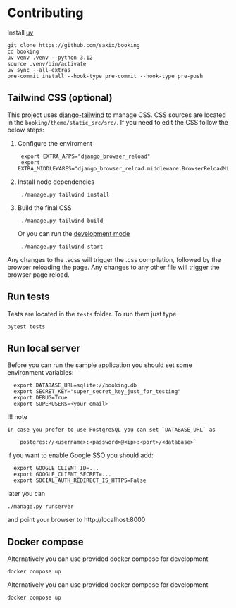 # Contributing


Install [uv](https://docs.astral.sh/uv/getting-started/installation/)


    git clone https://github.com/saxix/booking
    cd booking
    uv venv .venv --python 3.12
    source .venv/bin/activate
    uv sync --all-extras
    pre-commit install --hook-type pre-commit --hook-type pre-push


## Tailwind CSS (optional)

This project uses [django-tailwind](https://django-tailwind.readthedocs.io/en/latest/installation.html) to manage
CSS. CSS sources are located in the `booking/theme/static_src/src/`.
If you need to edit the CSS follow the below steps:

1. Configure the enviroment

        export EXTRA_APPS="django_browser_reload"
        export EXTRA_MIDDLEWARES="django_browser_reload.middleware.BrowserReloadMiddleware,"

1. Install node dependencies

        ./manage.py tailwind install


1. Build the final CSS

        ./manage.py tailwind build

    Or you can run the [development mode](https://django-tailwind.readthedocs.io/en/latest/usage.html#running-in-development-mode)

        ./manage.py tailwind start

Any changes to the .scss will trigger the .css compilation, followed by the browser reloading the page.
Any changes to any other file will trigger the browser page reload.


## Run tests

Tests are located in the `tests` folder. To run them just type

    pytest tests


## Run local server

Before you can run the sample application you should set some environment variables:

      export DATABASE_URL=sqlite://booking.db
      export SECRET_KEY="super_secret_key_just_for_testing"
      export DEBUG=True
      export SUPERUSERS=<your email>

!!! note

    In case you prefer to use PostgreSQL you can set `DATABASE_URL` as

       `postgres://<username>:<password>@<ip>:<port>/<database>`


if you want to enable Google SSO you should add:

      export GOOGLE_CLIENT_ID=...
      export GOOGLE_CLIENT_SECRET=...
      export SOCIAL_AUTH_REDIRECT_IS_HTTPS=False

later you can


    ./manage.py runserver

and point your browser to http://localhost:8000



## Docker compose

Alternatively you can use provided docker compose for development

    docker compose up

Alternatively you can use provided docker compose for development

    docker compose up
